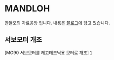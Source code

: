 # MANDLOH
만들오의 자료공방 입니다.
내용은 [블로그]에 담고 있습니다. 

## 서보모터 개조
[MG90 서보모터를 레고테크닉용 모터로 개조] [1]


[블로그]:  https://mandloh.tistory.com
[1]: https://mandloh.tistory.com/33?category=1176885
